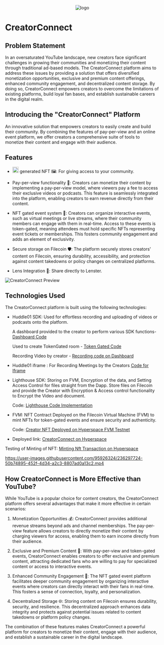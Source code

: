 <div align="center">
  <img src="https://user-images.githubusercontent.com/95926324/235373288-1b9639aa-e9cb-4b9b-ba8d-2bd8310fe3be.png" alt="logo">
</div>

# CreatorConnect

## Problem Statement
In an oversaturated YouTube landscape, new creators face significant challenges in growing their communities and monetizing their content through traditional ad-based models. The CreatorConnect platform aims to address these issues by providing a solution that offers diversified monetization opportunities, exclusive and premium content offerings, enhanced community engagement, and decentralized content storage. By doing so, CreatorConnect empowers creators to overcome the limitations of existing platforms, build loyal fan bases, and establish sustainable careers in the digital realm.

## Introducing the "CreatorConnect" Platform
An innovative solution that empowers creators to easily create and build their community. By combining the features of pay-per-view and an online event platform, we offer creators a comprehensive suite of tools to monetize their content and engage with their audience.

## Features

* <img src="https://user-images.githubusercontent.com/95926324/236307435-47cb8d33-d0f6-47b3-9415-fc9d589aa720.png" alt="ai" width="20"> generated NFT 🖼️: For giving access to your community.

* Pay-per-view functionality 💸: Creators can monetize their content by implementing a pay-per-view model, where viewers pay a fee to access their exclusive videos or podcasts. This feature is seamlessly integrated into the platform, enabling creators to earn revenue directly from their content.

* NFT gated event system 🎫: Creators can organize interactive events, such as virtual meetings or live streams, where their community members can engage with them in real-time. Access to these events is token-gated, meaning attendees must hold specific NFTs representing event tickets or memberships. This fosters community engagement and adds an element of exclusivity.

* Secure storage on Filecoin 🛡️: The platform securely stores creators' content on Filecoin, ensuring durability, accessibility, and protection against content takedowns or policy changes on centralized platforms.

* Lens Integration 📸: Share directly to Lenster.

![CreatorConnect Preview](https://user-images.githubusercontent.com/95926324/235943778-80a2ae6c-658d-40f1-9608-216f118fddc8.png)

## Technologies Used

The CreatorConnect platform is built using the following technologies:

* Huddle01 SDK: Used for effortless recording and uploading of videos or podcasts onto the platform.
  
  A dashboard provided to the creator to perform various SDK functions- [Dashboard Code](https://github.com/legendarykamal/Creator-Connect/blob/master/src/pages/dashboard/%5Bindex%5D.tsx)
  
  Used to create TokenGated room - [Token Gated Code](https://github.com/legendarykamal/Creator-Connect/blob/master/src/components/TokenGated.tsx)

  Recording Video by creator - [Recording code on Dashboard](https://github.com/legendarykamal/Creator-Connect/blob/master/src/pages/dashboard/%5Bindex%5D.tsx#L61)

* Huddle01 iframe : For Recording Meetings by the Creators
  [Code for Iframe](https://github.com/legendarykamal/Creator-Connect/blob/master/src/pages/%5Broomid%5D.tsx)

* Lighthouse SDK: Storing on FVM, Encryption of the data, and Setting Access Control for files straight from the Dapp. Store files on Filecoin and provide the Creator with Encryption & Access control functionality to Encrypt the Video and document.

  Code: [Lighthouse Code Implementation](https://github.com/legendarykamal/Creator-Connect/tree/master/src/components/lighthouse)

* FVM: NFT Contract Deployed on the Filecoin Virtual Machine (FVM) to mint NFTs for token-gated events and ensure security and authenticity.

  Code: [Creator NFT Deployed on Hyperspace FVM Testnet](https://github.com/legendarykamal/Creator-Connect/blob/master/contract/contracts/CreatorNFT.sol)
  
* Deployed link: [CreatorConnect on Hyperspace](https://explorer.glif.io/address/0x983f1200Af39AC6095FF6DaD829c266ADC5B5Cbf/?network=hyperspacenet)

Testing of Minting of NFT: [Minting Nft Transaction on Hyperspace](https://hyperspace.filfox.info/en/tx/0x7f638f73e4ca85bd14f6539195a3a31f884a90706ccbc71ed428398bca419349)

https://user-images.githubusercontent.com/95926324/236297724-50b74895-452f-4d34-a2c3-8807ad0a13c2.mp4

## How CreatorConnect is More Effective than YouTube?

While YouTube is a popular choice for content creators, the CreatorConnect platform offers several advantages that make it more effective in certain scenarios:

1. Monetization Opportunities 💰: CreatorConnect provides additional revenue streams beyond ads and channel memberships. The pay-per-view feature allows creators to directly monetize their content by charging viewers for access, enabling them to earn income directly from their audience.

2. Exclusive and Premium Content 🎁: With pay-per-view and token-gated events, CreatorConnect enables creators to offer exclusive and premium content, attracting dedicated fans who are willing to pay for specialized content or access to interactive events.

3. Enhanced Community Engagement 🤝: The NFT gated event platform facilitates deeper community engagement by organizing interactive events where creators can directly interact with their fans in real-time. This fosters a sense of connection, loyalty, and personalization.

4. Decentralized Storage 🌐: Storing content on Filecoin ensures durability, security, and resilience. This decentralized approach enhances data integrity and protects against potential issues related to content takedowns or platform policy changes.

The combination of these features makes CreatorConnect a powerful platform for creators to monetize their content, engage with their audience, and establish a sustainable career in the digital landscape.

